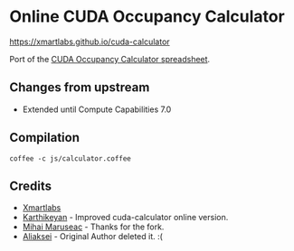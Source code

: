 # Online CUDA Occupancy Calculator

https://xmartlabs.github.io/cuda-calculator

Port of the [CUDA Occupancy Calculator spreadsheet](https://developer.download.nvidia.com/compute/cuda/CUDA_Occupancy_calculator.xls).

## Changes from upstream

* Extended until Compute Capabilities 7.0

## Compilation

```shell
coffee -c js/calculator.coffee
```

## Credits

* [Xmartlabs](https://xmartlabs.github.io/cuda-calculator)
* [Karthikeyan](https://github.com/lxkarthi/cuda-calculator) - Improved cuda-calculator online version.
* [Mihai Maruseac](https://github.com/mihaimaruseac/cuda-calculator) - Thanks for the fork.
* [Aliaksei](https://github.com/roadhump) - Original Author deleted it. :(
